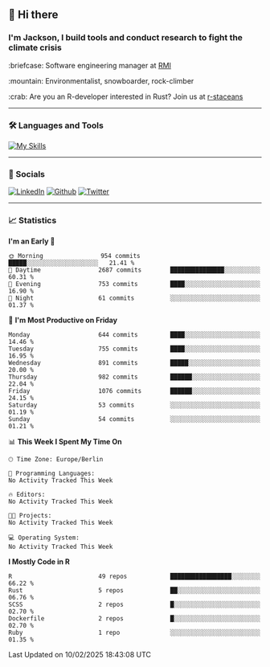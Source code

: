 ## :wave: Hi there
### I'm Jackson, I build tools and conduct research to fight the climate crisis
<p> :briefcase: Software engineering manager at <a href="https://rmi.org/" alt="RMI">RMI</a></p>
<p> :mountain: Environmentalist, snowboarder, rock-climber</p>
<p> :crab: Are you an R-developer interested in Rust? Join us at <a href="https://github.com/r-staceans" alt="r-staceans">r-staceans</a></p>

---

### :hammer_and_wrench: Languages and Tools

[![My Skills](https://skillicons.dev/icons?i=r,python,rust,docker,svelte,js,neovim,azure,postgresql,kubernetes,html,css&perline=6&theme=dark)](https://skillicons.dev)

---

### :iphone: Socials

[![LinkedIn](https://skillicons.dev/icons?i=linkedin&theme=dark)](https://www.linkedin.com/in/jackson-hoffart/) 
[![Github](https://skillicons.dev/icons?i=github&theme=dark)](https://github.com/jdhoffa) 
[![Twitter](https://skillicons.dev/icons?i=twitter&theme=dark)](https://twitter.com/jdhoffart) 

---

### :chart_with_upwards_trend: Statistics

 
<!--START_SECTION:waka-->
**I'm an Early 🐤** 

```text
🌞 Morning                954 commits         █████░░░░░░░░░░░░░░░░░░░░   21.41 % 
🌆 Daytime                2687 commits        ███████████████░░░░░░░░░░   60.31 % 
🌃 Evening                753 commits         ████░░░░░░░░░░░░░░░░░░░░░   16.90 % 
🌙 Night                  61 commits          ░░░░░░░░░░░░░░░░░░░░░░░░░   01.37 % 
```
📅 **I'm Most Productive on Friday** 

```text
Monday                   644 commits         ████░░░░░░░░░░░░░░░░░░░░░   14.46 % 
Tuesday                  755 commits         ████░░░░░░░░░░░░░░░░░░░░░   16.95 % 
Wednesday                891 commits         █████░░░░░░░░░░░░░░░░░░░░   20.00 % 
Thursday                 982 commits         ██████░░░░░░░░░░░░░░░░░░░   22.04 % 
Friday                   1076 commits        ██████░░░░░░░░░░░░░░░░░░░   24.15 % 
Saturday                 53 commits          ░░░░░░░░░░░░░░░░░░░░░░░░░   01.19 % 
Sunday                   54 commits          ░░░░░░░░░░░░░░░░░░░░░░░░░   01.21 % 
```


📊 **This Week I Spent My Time On** 

```text
🕑︎ Time Zone: Europe/Berlin

💬 Programming Languages: 
No Activity Tracked This Week

🔥 Editors: 
No Activity Tracked This Week

🐱‍💻 Projects: 
No Activity Tracked This Week

💻 Operating System: 
No Activity Tracked This Week
```

**I Mostly Code in R** 

```text
R                        49 repos            █████████████████░░░░░░░░   66.22 % 
Rust                     5 repos             ██░░░░░░░░░░░░░░░░░░░░░░░   06.76 % 
SCSS                     2 repos             █░░░░░░░░░░░░░░░░░░░░░░░░   02.70 % 
Dockerfile               2 repos             █░░░░░░░░░░░░░░░░░░░░░░░░   02.70 % 
Ruby                     1 repo              ░░░░░░░░░░░░░░░░░░░░░░░░░   01.35 % 
```




 Last Updated on 10/02/2025 18:43:08 UTC
<!--END_SECTION:waka-->
